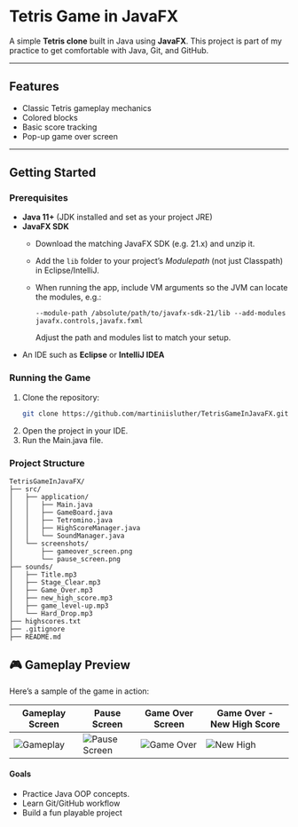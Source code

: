 # Tetris Game in JavaFX

A simple **Tetris clone** built in Java using **JavaFX**.
This project is part of my practice to get comfortable with Java, Git, and GitHub.

---

## Features
- Classic Tetris gameplay mechanics
- Colored blocks
- Basic score tracking
- Pop-up game over screen

---

## Getting Started 

### Prerequisites
- **Java 11+** (JDK installed and set as your project JRE)
- **JavaFX SDK**  
  - Download the matching JavaFX SDK (e.g. 21.x) and unzip it.  
  - Add the `lib` folder to your project’s *Modulepath* (not just Classpath) in Eclipse/IntelliJ.
  - When running the app, include VM arguments so the JVM can locate the modules, e.g.:

    ```
    --module-path /absolute/path/to/javafx-sdk-21/lib --add-modules javafx.controls,javafx.fxml
    ```

    Adjust the path and modules list to match your setup.
- An IDE such as **Eclipse** or **IntelliJ IDEA**

### Running the Game
 
1. Clone the repository:
   ```bash
   git clone https://github.com/martiniisluther/TetrisGameInJavaFX.git

2. Open the project in your IDE.
3. Run the Main.java file.


### Project Structure
```
TetrisGameInJavaFX/
├── src/
│   ├── application/
│   │   ├── Main.java
│   │   ├── GameBoard.java
│   │   ├── Tetromino.java
│   │   ├── HighScoreManager.java
│   │   └── SoundManager.java
│   └── screenshots/
│       ├── gameover_screen.png
│       └── pause_screen.png
├── sounds/
│   ├── Title.mp3
│   ├── Stage_Clear.mp3
│   ├── Game_Over.mp3
│   ├── new_high_score.mp3
│   ├── game_level-up.mp3
│   └── Hard_Drop.mp3
├── highscores.txt
├── .gitignore
├── README.md

```

## 🎮 Gameplay Preview

Here’s a sample of the game in action:

| Gameplay Screen                | Pause Screen                | Game Over Screen            | Game Over - New High Score
|-------------------------------|-----------------------------|-----------------------------|-----------------------------|
| ![Gameplay](src/screenshots/gameplay_screen.png) | ![Pause Screen](src/screenshots/pause_screen.png) | ![Game Over](src/screenshots/gameover_screen.png) | ![New High](src/screenshots/gameover_new_high.png) |


#### Goals
- Practice Java OOP concepts.
- Learn Git/GitHub workflow
- Build a fun playable project
